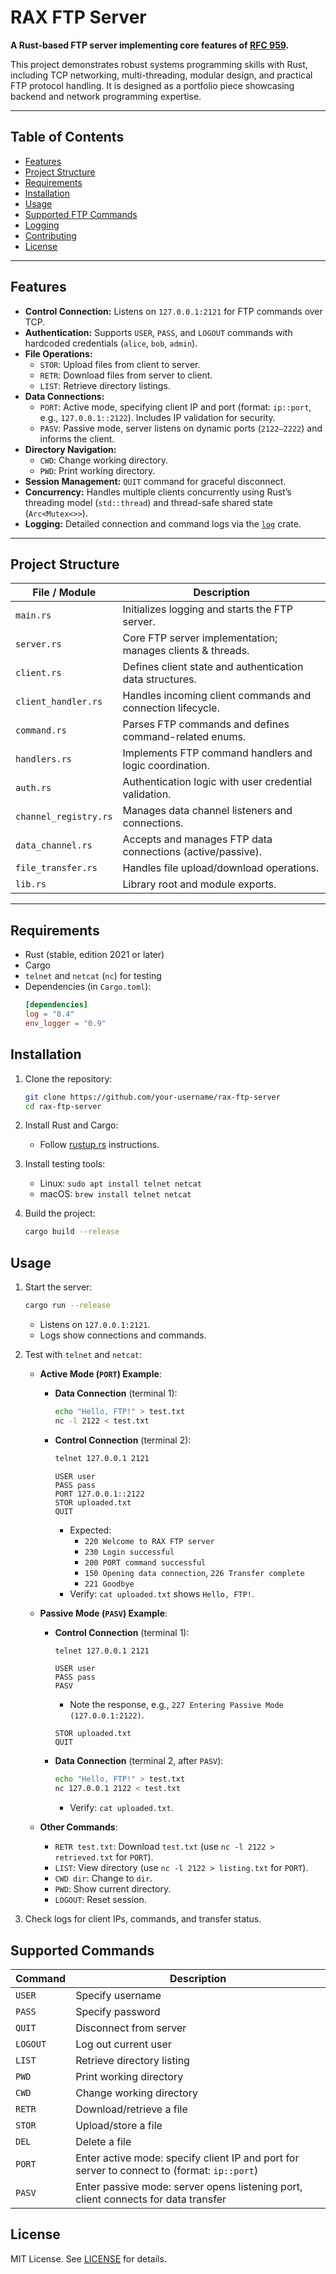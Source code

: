 # RAX FTP Server

**A Rust-based FTP server implementing core features of [RFC 959](https://tools.ietf.org/html/rfc959).**

This project demonstrates robust systems programming skills with Rust, including TCP networking, multi-threading, modular design, and practical FTP protocol handling. It is designed as a portfolio piece showcasing backend and network programming expertise.

---

## Table of Contents

- [Features](#features)  
- [Project Structure](#project-structure)  
- [Requirements](#requirements)  
- [Installation](#installation)  
- [Usage](#usage)  
- [Supported FTP Commands](#supported-ftp-commands)  
- [Logging](#logging)  
- [Contributing](#contributing)  
- [License](#license)  

---

## Features

- **Control Connection:** Listens on `127.0.0.1:2121` for FTP commands over TCP.  
- **Authentication:** Supports `USER`, `PASS`, and `LOGOUT` commands with hardcoded credentials (`alice`, `bob`, `admin`).  
- **File Operations:**  
  - `STOR`: Upload files from client to server.  
  - `RETR`: Download files from server to client.  
  - `LIST`: Retrieve directory listings.  
- **Data Connections:**  
  - `PORT`: Active mode, specifying client IP and port (format: `ip::port`, e.g., `127.0.0.1::2122`). Includes IP validation for security.  
  - `PASV`: Passive mode, server listens on dynamic ports (`2122–2222`) and informs the client.  
- **Directory Navigation:**  
  - `CWD`: Change working directory.  
  - `PWD`: Print working directory.  
- **Session Management:** `QUIT` command for graceful disconnect.  
- **Concurrency:** Handles multiple clients concurrently using Rust’s threading model (`std::thread`) and thread-safe shared state (`Arc<Mutex<>>`).  
- **Logging:** Detailed connection and command logs via the [`log`](https://crates.io/crates/log) crate.  

---

## Project Structure

| File / Module         | Description                                                |
|----------------------|------------------------------------------------------------|
| `main.rs`            | Initializes logging and starts the FTP server.             |
| `server.rs`          | Core FTP server implementation; manages clients & threads. |
| `client.rs`          | Defines client state and authentication data structures.   |
| `client_handler.rs`  | Handles incoming client commands and connection lifecycle. |
| `command.rs`         | Parses FTP commands and defines command-related enums.     |
| `handlers.rs`        | Implements FTP command handlers and logic coordination.    |
| `auth.rs`            | Authentication logic with user credential validation.      |
| `channel_registry.rs`| Manages data channel listeners and connections.            |
| `data_channel.rs`    | Accepts and manages FTP data connections (active/passive). |
| `file_transfer.rs`   | Handles file upload/download operations.                    |
| `lib.rs`             | Library root and module exports.                            |

---

## Requirements

- Rust (stable, edition 2021 or later)
- Cargo
- `telnet` and `netcat` (`nc`) for testing
- Dependencies (in `Cargo.toml`):
  ```toml
  [dependencies]
  log = "0.4"
  env_logger = "0.9"
  ```

## Installation

1. Clone the repository:
   ```bash
   git clone https://github.com/your-username/rax-ftp-server
   cd rax-ftp-server
   ```

2. Install Rust and Cargo:
   - Follow [rustup.rs](https://rustup.rs/) instructions.

3. Install testing tools:
   - Linux: `sudo apt install telnet netcat`
   - macOS: `brew install telnet netcat`

4. Build the project:
   ```bash
   cargo build --release
   ```

## Usage

1. Start the server:
   ```bash
   cargo run --release
   ```
   - Listens on `127.0.0.1:2121`.
   - Logs show connections and commands.

2. Test with `telnet` and `netcat`:
   - **Active Mode (`PORT`) Example**:
     - **Data Connection** (terminal 1):
       ```bash
       echo "Hello, FTP!" > test.txt
       nc -l 2122 < test.txt
       ```
     - **Control Connection** (terminal 2):
       ```bash
       telnet 127.0.0.1 2121
       ```
       ```
       USER user
       PASS pass
       PORT 127.0.0.1::2122
       STOR uploaded.txt
       QUIT
       ```
       - Expected:
         - `220 Welcome to RAX FTP server`
         - `230 Login successful`
         - `200 PORT command successful`
         - `150 Opening data connection`, `226 Transfer complete`
         - `221 Goodbye`
       - Verify: `cat uploaded.txt` shows `Hello, FTP!`.

   - **Passive Mode (`PASV`) Example**:
     - **Control Connection** (terminal 1):
       ```bash
       telnet 127.0.0.1 2121
       ```
       ```
       USER user
       PASS pass
       PASV
       ```
       - Note the response, e.g., `227 Entering Passive Mode (127.0.0.1:2122)`.
       ```
       STOR uploaded.txt
       QUIT
       ```
     - **Data Connection** (terminal 2, after `PASV`):
       ```bash
       echo "Hello, FTP!" > test.txt
       nc 127.0.0.1 2122 < test.txt
       ```
       - Verify: `cat uploaded.txt`.

   - **Other Commands**:
     - `RETR test.txt`: Download `test.txt` (use `nc -l 2122 > retrieved.txt` for `PORT`).
     - `LIST`: View directory (use `nc -l 2122 > listing.txt` for `PORT`).
     - `CWD dir`: Change to `dir`.
     - `PWD`: Show current directory.
     - `LOGOUT`: Reset session.

3. Check logs for client IPs, commands, and transfer status.

## Supported Commands

| Command  | Description                                                                                 |
| -------- | ------------------------------------------------------------------------------------------- |
| `USER`   | Specify username                                                                            |
| `PASS`   | Specify password                                                                            |
| `QUIT`   | Disconnect from server                                                                      |
| `LOGOUT` | Log out current user                                                                        |
| `LIST`   | Retrieve directory listing                                                                  |
| `PWD`    | Print working directory                                                                     |
| `CWD`    | Change working directory                                                                    |
| `RETR`   | Download/retrieve a file                                                                    |
| `STOR`   | Upload/store a file                                                                         |
| `DEL`    | Delete a file                                                                               |
| `PORT`   | Enter active mode: specify client IP and port for server to connect to (format: `ip::port`) |
| `PASV`   | Enter passive mode: server opens listening port, client connects for data transfer          |


## License

MIT License. See [LICENSE](LICENSE) for details.

